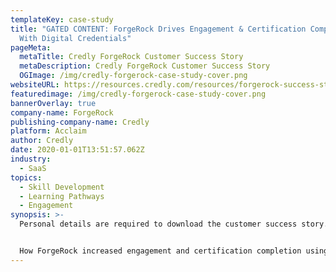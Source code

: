 ```yaml
---
templateKey: case-study
title: "GATED CONTENT: ForgeRock Drives Engagement & Certification Completion
  With Digital Credentials"
pageMeta:
  metaTitle: Credly ForgeRock Customer Success Story
  metaDescription: Credly ForgeRock Customer Success Story
  OGImage: /img/credly-forgerock-case-study-cover.png
websiteURL: https://resources.credly.com/resources/forgerock-success-story
featuredimage: /img/credly-forgerock-case-study-cover.png
bannerOverlay: true
company-name: ForgeRock
publishing-company-name: Credly
platform: Acclaim
author: Credly
date: 2020-01-01T13:51:57.062Z
industry:
  - SaaS
topics:
  - Skill Development
  - Learning Pathways
  - Engagement
synopsis: >-
  Personal details are required to download the customer success story.


  How ForgeRock increased engagement and certification completion using digital credentials.
---
```

